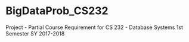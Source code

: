 # BigDataProb_CS232
Project - Partial Course Requirement for CS 232 - Database Systems 1st Semester SY 2017-2018
